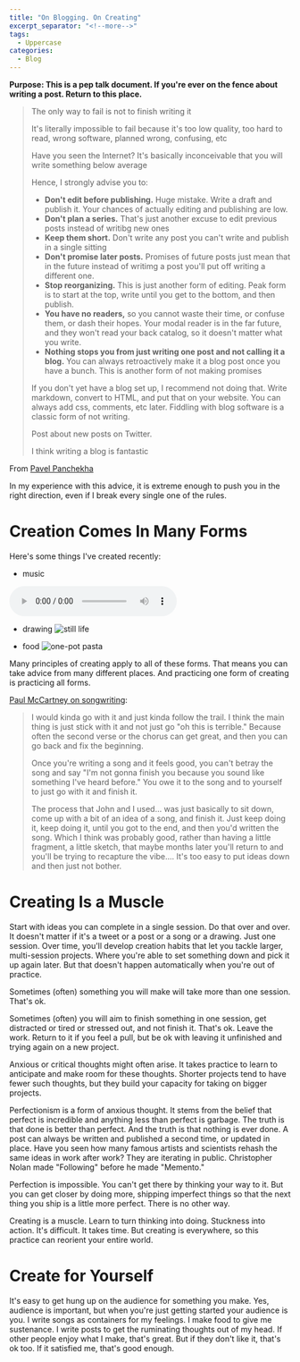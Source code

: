 ```yaml
---
title: "On Blogging. On Creating"
excerpt_separator: "<!--more-->"
tags:
  - Uppercase
categories:
  - Blog
---
```


**Purpose: This is a pep talk document. If you're ever on the fence about writing a post. Return to
this place.**

> The only way to fail is not to finish writing it
>
> It's literally impossible to fail because it's too low quality, too hard to read, wrong software, planned wrong, confusing, etc
>
> Have you seen the Internet? It's basically inconceivable that you will write something below average
>
> Hence, I strongly advise you to:
>
> - **Don't edit before publishing.** Huge mistake. Write a draft and publish it. Your chances of actually editing and publishing are low.
> - **Don't plan a series.** That's just another excuse to edit previous posts instead of writibg new ones
> - **Keep them short.** Don't write any post you can't write and publish in a single sitting
> - **Don't promise later posts.** Promises of future posts just mean that in the future instead of writimg a post you'll put off writing a different one.
> - **Stop reorganizing.** This is just another form of editing. Peak form is to start at the top, write until you get to the bottom, and then publish.
> - **You have no readers,** so you cannot waste their time, or confuse them, or dash their hopes. Your modal reader is in the far future, and they won't read your back catalog, so it doesn't matter what you write.
> - **Nothing stops you from just writing one post and not calling it a blog.** You can always retroactively make it a blog post once you have a bunch. This is another form of not making promises
>
> If you don't yet have a blog set up, I recommend not doing that. Write markdown, convert to HTML, and put that on your website. You can always add css, comments, etc later. Fiddling with blog software is a classic form of not writing.
>
> Post about new posts on Twitter.
>
> I think writing a blog is fantastic

From [Pavel Panchekha](https://pavpanchekha.com/blog.html)

In my experience with this advice, it is extreme enough to push you in the right direction, even if
I break every single one of the rules.

# Creation Comes In Many Forms

Here's some things I've created recently:

- music

<audio controls src="../../assets/sounds/music.mp3"></audio>

- drawing
  ![still life](../../assets/images/drawing.jpg)

- food
  ![one-pot pasta](../../assets/images/food.jpg)

Many principles of creating apply to all of these forms. That means you can take advice from many
different places. And practicing one form of creating is practicing all forms.

[Paul McCartney on songwriting](https://www.youtube.com/watch?v=4rJ8CuC_CMI):

> I would kinda go with it and just kinda follow the trail. I think the main thing is just stick with
> it and not just go "oh this is terrible." Because often the second verse or the chorus can get
> great, and then you can go back and fix the beginning.
>
> Once you're
> writing a song and it feels good, you can't betray the song and say "I'm not gonna finish you
> because you sound like something I've heard before." You owe it to the song and to yourself to just
> go with it and finish it.
>
> The process that John and I used... was just basically to sit down, come up with a bit of an idea
> of a song, and finish it. Just keep doing it, keep doing it, until you got to the end, and then
> you'd written the song. Which I think was probably good, rather than having a little fragment, a
> little sketch, that maybe months later you'll return to and you'll be trying to recapture the
> vibe.... It's too easy to put ideas down and then just not bother.

# Creating Is a Muscle

Start with ideas you can complete in a single session. Do that over and over. It doesn't matter if
it's a tweet or a post or a song or a drawing. Just one session. Over time, you'll develop creation
habits that let you tackle larger, multi-session projects. Where you're able to set something down
and pick it up again later. But that doesn't happen automatically when you're out of practice.

Sometimes (often) something you will make will take more than one session. That's ok.

Sometimes (often) you will aim to finish something in one session, get distracted or tired or
stressed out, and not finish it. That's ok. Leave the work. Return to it if you feel a pull, but be
ok with leaving it unfinished and trying again on a new project.

Anxious or critical thoughts might often arise. It takes practice to learn to anticipate and make
room for these thoughts. Shorter projects tend to have fewer such thoughts, but they build your
capacity for taking on bigger projects.

Perfectionism is a form of anxious thought. It stems from the belief that perfect is incredible and
anything less than perfect is garbage. The truth is that done is better than perfect. And the truth
is that nothing is ever done. A post can always be written and published a second time, or updated
in place. Have you seen how many famous artists and scientists rehash the same ideas in work after
work? They are iterating in public. Christopher Nolan made "Following" before he made "Memento."

Perfection is impossible. You can't get there by thinking your way to it. But you can get closer by
doing more, shipping imperfect things so that the next thing you ship is a little more perfect.
There is no other way.

Creating is a muscle. Learn to turn thinking into doing. Stuckness into action. It's difficult.
It takes time. But creating is everywhere, so this practice can reorient your entire world.

# Create for Yourself

It's easy to get hung up on the audience for something you make. Yes, audience is important, but
when you're just getting started your audience is you. I write songs as containers for my feelings.
I make food to give me sustenance. I write posts to get the ruminating thoughts out of my head. If
other people enjoy what I make, that's great. But if they don't like it, that's ok too. If it
satisfied me, that's good enough.

